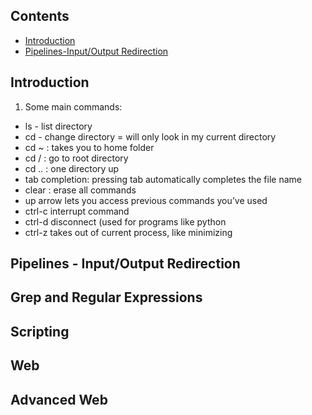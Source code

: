## Contents

- [Introduction](#introduction)
- [Pipelines-Input/Output Redirection](#Pipelines-Input-Output-Redirection)

## Introduction
1. Some main commands:
- ls - list directory
- cd - change directory
= will only look in my current directory
- cd ~ : takes you to home folder
- cd / : go to root directory
- cd .. : one directory up
- tab completion: pressing tab automatically completes the file name
- clear : erase all commands
- up arrow lets you access previous commands you’ve used
- ctrl-c interrupt command
- ctrl-d disconnect (used for programs like python
- ctrl-z takes out of current process, like minimizing
## Pipelines - Input/Output Redirection
## Grep and Regular Expressions
## Scripting
## Web
## Advanced Web
